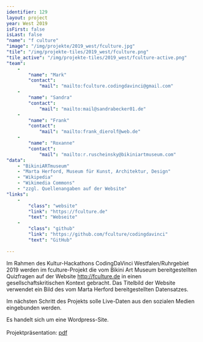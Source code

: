 ```yaml
---
identifier: 129
layout: project
year: West 2019
isFirst: false
isLast: false
"name": "f culture"
"image": "/img/projekte/2019_west/fculture.jpg"
"tile": "/img/projekte-tiles/2019_west/fculture.png"
"tile_active": "/img/projekte-tiles/2019_west/fculture-active.png"
"team":
    -
        "name": "Mark"
        "contact":
            "mail": "mailto:fculture.codingdavinci@gmail.com"
    -
        "name": "Sandra"
        "contact":
            "mail": "mailto:mail@sandrabecker01.de"
    -
        "name": "Frank"
        "contact":
            "mail": "mailto:frank_dierolf@web.de"
    -
        "name": "Roxanne"
        "contact":
            "mail": "mailto:r.ruscheinsky@bikiniartmuseum.com"
"data":
    - "BikiniARTmuseum"
    - "Marta Herford, Museum für Kunst, Architektur, Design"
    - "Wikipedia" 
    - "Wikimedia Commons" 
    - "zzgl. Quellenangaben auf der Website"
"links":
    -
        "class": "website"
        "link": "https://fculture.de"
        "text": "Webseite"
    -
        "class": "github"
        "link": "https://github.com/fculture/codingdavinci"
        "text": "GitHub"
           
---
```

Im Rahmen des Kultur-Hackathons CodingDaVinci Westfalen/Ruhrgebiet 2019 werden im fculture-Projekt die vom Bikini Art Museum bereitgestellten Quizfragen auf der Website <a href="http://fculture.de" target="_blank">http://fculture.de</a> in einen gesellschaftskritischen Kontext gebracht. Das Titelbild der Website verwendet ein Bild des vom Marta Herford bereitgestellten Datensatzes.

Im nächsten Schritt des Projekts solle Live-Daten aus den sozialen Medien eingebunden werden.

Es handelt sich um eine Wordpress-Site.<br/><br/>
Projektpräsentation: <a href="/projekte/2019_west/fculture.pdf" target="_blank">pdf</a>